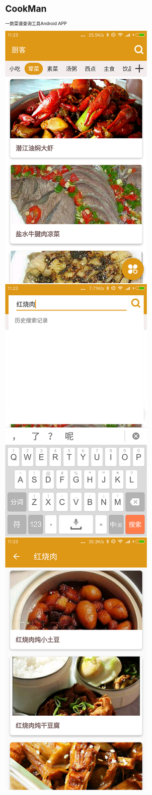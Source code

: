 # CookMan
一款菜谱查询工具Android APP

![主页](/screenshot/1.png) ![搜索界面](/screenshot/2.png) ![搜索结果](/screenshot/3.png) 
